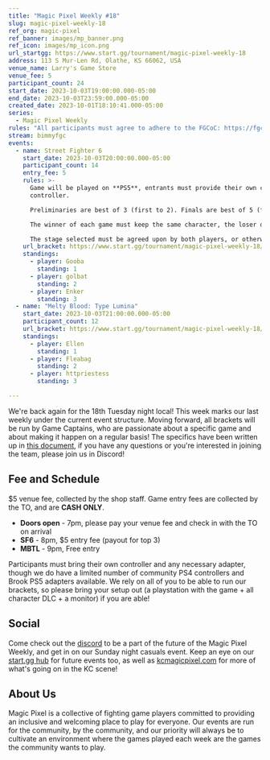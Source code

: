 ```yaml
---
title: "Magic Pixel Weekly #18"
slug: magic-pixel-weekly-18
ref_org: magic-pixel
ref_banner: images/mp_banner.png
ref_icon: images/mp_icon.png
url_startgg: https://www.start.gg/tournament/magic-pixel-weekly-18
address: 113 S Mur-Len Rd, Olathe, KS 66062, USA
venue_name: Larry's Game Store
venue_fee: 5
participant_count: 24
start_date: 2023-10-03T19:00:00.000-05:00
end_date: 2023-10-03T23:59:00.000-05:00
created_date: 2023-10-01T18:10:41.000-05:00
series:
  - Magic Pixel Weekly
rules: "All participants must agree to adhere to the FGCoC: https://fgcoc.com/"
stream: bimmyfgc
events:
  - name: Street Fighter 6
    start_date: 2023-10-03T20:00:00.000-05:00
    participant_count: 14
    entry_fee: 5
    rules: >-
      Game will be played on **PS5**, entrants must provide their own compatible
      controller.  

      Preliminaries are best of 3 (first to 2). Finals are best of 5 (first to 3).  

      The winner of each game must keep the same character, the loser of that game may switch characters.  

      The stage selected must be agreed upon by both players, or otherwise selected at random.
    url_bracket: https://www.start.gg/tournament/magic-pixel-weekly-18/events/street-fighter-6/brackets/1479063/2234381
    standings:
      - player: Gooba
        standing: 1
      - player: golbat
        standing: 2
      - player: Enker
        standing: 3
  - name: "Melty Blood: Type Lumina"
    start_date: 2023-10-03T21:00:00.000-05:00
    participant_count: 12
    url_bracket: https://www.start.gg/tournament/magic-pixel-weekly-18/events/melty-blood-type-lumina/brackets/1479064/2234382
    standings:
      - player: Ellen
        standing: 1
      - player: Fleabag
        standing: 2
      - player: httpriestess
        standing: 3

---
```


We're back again for the 18th Tuesday night local! This week marks our last weekly under the current event structure. Moving forward, all brackets will be run by Game Captains, who are passionate about a specific game and about making it happen on a regular basis! The specifics have been written up in [this document](https://docs.google.com/document/d/1wtEAvkOOeXrrJ6O-5C3Sem3D4pmhqPIl5g4WeeYQPBU/edit), if you have any questions or you're interested in joining the team, please join us in Discord!

## Fee and Schedule
$5 venue fee, collected by the shop staff. Game entry fees are collected by the TO, and are **CASH ONLY**.

- **Doors open** - 7pm, please pay your venue fee and check in with the TO on arrival
- **SF6** - 8pm, $5 entry fee (payout for top 3)
- **MBTL** - 9pm, Free entry 

Participants must bring their own controller and any necessary adapter, though we do have a limited number of community PS4 controllers and Brook PS5 adapters available. We rely on all of you to be able to run our brackets, so please bring your setup out (a playstation with the game + all character DLC + a monitor) if you are able! 

## Social
Come check out the [discord](https://discord.gg/jkmn6CVrrQ) to be a part of the future of the Magic Pixel Weekly, and get in on our Sunday night casuals event. Keep an eye on our [start.gg hub](https://www.start.gg/hub/magic-pixel) for future events too, as well as [kcmagicpixel.com](https://kcmagicpixel.com) for more of what's going on in the KC scene!

## About Us

Magic Pixel is a collective of fighting game players committed to providing an inclusive and welcoming place to play for everyone. Our events are run for the community, by the community, and our priority will always be to cultivate an environment where the games played each week are the games the community wants to play.
  